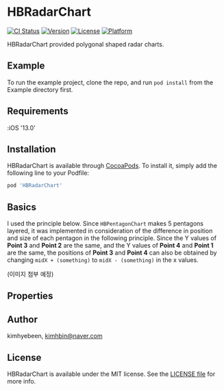 # HBRadarChart

[![CI Status](https://img.shields.io/travis/kimhyebeen/HBRadarChart.svg?style=flat)](https://travis-ci.org/kimhyebeen/HBRadarChart)
[![Version](https://img.shields.io/cocoapods/v/HBRadarChart.svg?style=flat)](https://cocoapods.org/pods/HBRadarChart)
[![License](https://img.shields.io/cocoapods/l/HBRadarChart.svg?style=flat)](https://cocoapods.org/pods/HBRadarChart)
[![Platform](https://img.shields.io/cocoapods/p/HBRadarChart.svg?style=flat)](https://cocoapods.org/pods/HBRadarChart)

HBRadarChart provided polygonal shaped radar charts.

## Example

To run the example project, clone the repo, and run `pod install` from the Example directory first.

## Requirements

:iOS '13.0'

## Installation

HBRadarChart is available through [CocoaPods](https://cocoapods.org). To install
it, simply add the following line to your Podfile:

```ruby
pod 'HBRadarChart'
```

## Basics

I used the principle below. Since `HBPentagonChart` makes 5 pentagons layered, it was implemented in consideration of the difference in position and size of each pentagon in the following principle. Since the Y values of **Point 3** and **Point 2** are the same, and the Y values of **Point 4** and **Point 1** are the same, the positions of **Point 3** and **Point 4** can also be obtained by changing `midX + (something)` to `midX - (something)` in the x values.

 

(이미지 첨부 예정)

## Properties

 

## Author

kimhyebeen, kimhbin@naver.com

## License

HBRadarChart is available under the MIT license. See the [LICENSE file](./LICENSE) for more info.